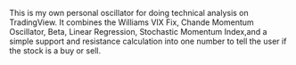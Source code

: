 This is my own personal oscillator for doing technical analysis on TradingView. It combines the Williams VIX Fix, Chande Momentum Oscillator, Beta, Linear Regression, Stochastic Momentum Index,and a simple support and resistance calculation into one number to tell the user if the stock is a buy or sell.
